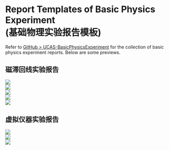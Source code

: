 # Report Templates of Basic Physics Experiment <br> (基础物理实验报告模板)

Refer to [GitHub > UCAS-BasicPhysicsExperiment](https://github.com/YiDingg/UCAS-BasicPhysicsExperiment) for the collection of basic physics experiment reports. Below are some previews.


## 磁滞回线实验报告
<div class="center"><img src="https://imagebank-0.oss-cn-beijing.aliyuncs.com/VS-PicGo/2024-10-29-18-04-32_Test.webp"/></div>
<div class="center"><img src="https://imagebank-0.oss-cn-beijing.aliyuncs.com/VS-PicGo/2024-10-29-18-06-55_README.webp"/></div>
<div class="center"><img src="https://imagebank-0.oss-cn-beijing.aliyuncs.com/VS-PicGo/2024-10-29-18-08-39_README.webp"/></div>
<div class="center"><img src="https://imagebank-0.oss-cn-beijing.aliyuncs.com/VS-PicGo/2024-10-29-18-09-31_README.webp"/></div>
<div class="center"><img src="https://imagebank-0.oss-cn-beijing.aliyuncs.com/VS-PicGo/2024-10-29-18-11-51_README.webp"/></div>

## 虚拟仪器实验报告

<div class="center"><img src="https://imagebank-0.oss-cn-beijing.aliyuncs.com/VS-PicGo/2024-10-29-18-12-25_README.webp"/></div>
<div class="center"><img src="https://imagebank-0.oss-cn-beijing.aliyuncs.com/VS-PicGo/2024-10-29-18-12-59_README.webp"/></div>
<div class="center"><img src="https://imagebank-0.oss-cn-beijing.aliyuncs.com/VS-PicGo/2024-10-29-18-13-38_README.webp"/></div>